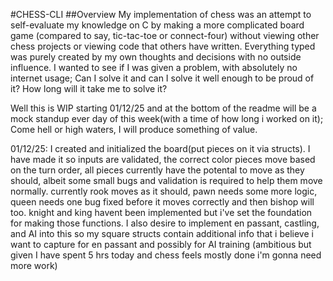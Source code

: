 #CHESS-CLI
##Overview
My implementation of chess was an attempt to self-evaluate my knowledge on C by making a more complicated board game (compared to say, tic-tac-toe or connect-four) without viewing other chess projects or viewing code that others have written.
Everything typed was purely created by my own thoughts and decisions with no outside influence. I wanted to see if I was given a problem, with absolutely no internet usage; Can I solve it and can I solve it well enough to be proud of it? How long will it take me to solve it?

Well this is WIP starting 01/12/25 and at the bottom of the readme will be a mock standup ever day of this week(with a time of how long i worked on it); Come hell or high waters, I will produce something of value. 




01/12/25: I created and initialized the board(put pieces on it via structs). I have made it so inputs are validated, the correct color pieces move based on the turn order, all pieces currently have the potental to move as they should, albeit some small bugs and validation is required
to help them move normally. currently rook moves as it should, pawn needs some more logic, queen needs one bug fixed before it moves correctly and then bishop will too. knight and king havent been implemented but i've set the foundation for making those functions.
I also desire to implement en passant, castling, and AI into this so my square structs contain additional info that i believe i want to capture for en passant and possibly for AI training (ambitious but given I have spent 5 hrs today and chess feels mostly done i'm gonna need more work) 
